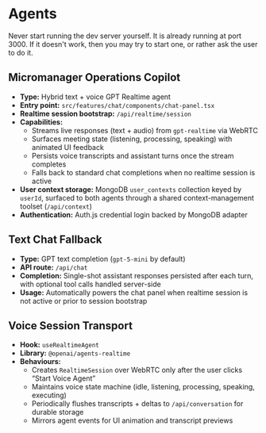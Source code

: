 # Agents

Never start running the dev server yourself. It is already running at port 3000. If it doesn't work, then you may try to start one, or rather ask the user to do it.

## Micromanager Operations Copilot

- **Type:** Hybrid text + voice GPT Realtime agent
- **Entry point:** `src/features/chat/components/chat-panel.tsx`
- **Realtime session bootstrap:** `/api/realtime/session`
- **Capabilities:**
  - Streams live responses (text + audio) from `gpt-realtime` via WebRTC
  - Surfaces meeting state (listening, processing, speaking) with animated UI feedback
  - Persists voice transcripts and assistant turns once the stream completes
  - Falls back to standard chat completions when no realtime session is active
- **User context storage:** MongoDB `user_contexts` collection keyed by `userId`, surfaced to both agents through a shared context-management toolset (`/api/context`)
- **Authentication:** Auth.js credential login backed by MongoDB adapter

## Text Chat Fallback

- **Type:** GPT text completion (`gpt-5-mini` by default)
- **API route:** `/api/chat`
- **Completion:** Single-shot assistant responses persisted after each turn, with optional tool calls handled server-side
- **Usage:** Automatically powers the chat panel when realtime session is not active or prior to session bootstrap

## Voice Session Transport

- **Hook:** `useRealtimeAgent`
- **Library:** `@openai/agents-realtime`
- **Behaviours:**
  - Creates `RealtimeSession` over WebRTC only after the user clicks “Start Voice Agent”
  - Maintains voice state machine (idle, listening, processing, speaking, executing)
  - Periodically flushes transcripts + deltas to `/api/conversation` for durable storage
  - Mirrors agent events for UI animation and transcript previews
